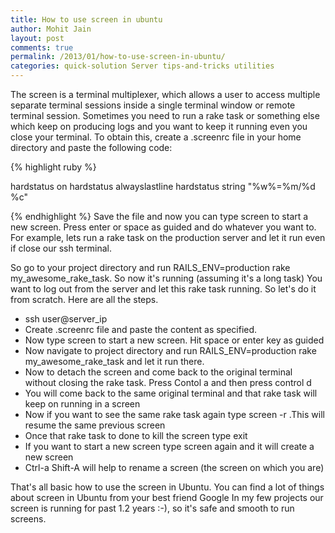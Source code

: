 ```yaml
---
title: How to use screen in ubuntu
author: Mohit Jain
layout: post
comments: true
permalink: /2013/01/how-to-use-screen-in-ubuntu/
categories: quick-solution Server tips-and-tricks utilities
---
```


The screen is a terminal multiplexer, which allows a user to access multiple separate terminal sessions inside a single terminal window or remote terminal session. Sometimes you need to run a rake task or something else which keep on producing logs and you want to keep it running even you close your terminal. To obtain this, create a .screenrc file in your home directory and paste the following code:

{% highlight ruby %}

hardstatus on
hardstatus alwayslastline
hardstatus string "%w%=%m/%d %c"

{% endhighlight %}
Save the file and now you can type screen to start a new screen. Press enter or space as guided and do whatever you want to. For example, lets run a rake task on the production server and let it run even if close our ssh terminal.

So go to your project directory and run RAILS\_ENV=production rake my\_awesome\_rake\_task. So now it's running (assuming it's a long task) You want to log out from the server and let this rake task running. So let's do it from scratch. Here are all the steps.

*   ssh user@server_ip
*   Create .screenrc file and paste the content as specified.
*   Now type screen to start a new screen. Hit space or enter key as guided
*   Now navigate to project directory and run RAILS\_ENV=production rake my\_awesome\_rake\_task and let it run there.
*   Now to detach the screen and come back to the original terminal without closing the rake task. Press Contol a and then press control d
*   You will come back to the same original terminal and that rake task will keep on running in a screen
*   Now if you want to see the same rake task again type screen -r .This will resume the same previous screen
*   Once that rake task to done to kill the screen type exit
*   If you want to start a new screen type screen again and it will create a new screen
*   Ctrl-a Shift-A will help to rename a screen (the screen on which you are)

That's all basic how to use the screen in Ubuntu. You can find a lot of things about screen in Ubuntu from your best friend Google
In my few projects our screen is running for past 1.2 years :-), so it's safe and smooth to run screens.
